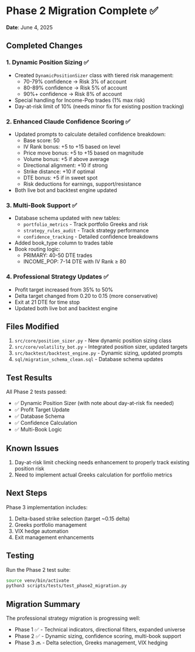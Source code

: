# Phase 2 Migration Complete ✅

**Date**: June 4, 2025

## Completed Changes

### 1. Dynamic Position Sizing ✅
- Created `DynamicPositionSizer` class with tiered risk management:
  - 70-79% confidence → Risk 3% of account
  - 80-89% confidence → Risk 5% of account
  - 90%+ confidence → Risk 8% of account
- Special handling for Income-Pop trades (1% max risk)
- Day-at-risk limit of 10% (needs minor fix for existing position tracking)

### 2. Enhanced Claude Confidence Scoring ✅
- Updated prompts to calculate detailed confidence breakdown:
  - Base score: 50
  - IV Rank bonus: +5 to +15 based on level
  - Price move bonus: +5 to +15 based on magnitude
  - Volume bonus: +5 if above average
  - Directional alignment: +10 if strong
  - Strike distance: +10 if optimal
  - DTE bonus: +5 if in sweet spot
  - Risk deductions for earnings, support/resistance
- Both live bot and backtest engine updated

### 3. Multi-Book Support ✅
- Database schema updated with new tables:
  - `portfolio_metrics` - Track portfolio Greeks and risk
  - `strategy_rules_audit` - Track strategy performance
  - `confidence_tracking` - Detailed confidence breakdowns
- Added book_type column to trades table
- Book routing logic:
  - PRIMARY: 40-50 DTE trades
  - INCOME_POP: 7-14 DTE with IV Rank ≥ 80

### 4. Professional Strategy Updates ✅
- Profit target increased from 35% to 50%
- Delta target changed from 0.20 to 0.15 (more conservative)
- Exit at 21 DTE for time stop
- Updated both live bot and backtest engine

## Files Modified
1. `src/core/position_sizer.py` - New dynamic position sizing class
2. `src/core/volatility_bot.py` - Integrated position sizer, updated targets
3. `src/backtest/backtest_engine.py` - Dynamic sizing, updated prompts
4. `sql/migration_schema_clean.sql` - Database schema updates

## Test Results
All Phase 2 tests passed:
- ✅ Dynamic Position Sizer (with note about day-at-risk fix needed)
- ✅ Profit Target Update
- ✅ Database Schema
- ✅ Confidence Calculation
- ✅ Multi-Book Logic

## Known Issues
1. Day-at-risk limit checking needs enhancement to properly track existing position risk
2. Need to implement actual Greeks calculation for portfolio metrics

## Next Steps
Phase 3 implementation includes:
1. Delta-based strike selection (target ~0.15 delta)
2. Greeks portfolio management
3. VIX hedge automation
4. Exit management enhancements

## Testing
Run the Phase 2 test suite:
```bash
source venv/bin/activate
python3 scripts/tests/test_phase2_migration.py
```

## Migration Summary
The professional strategy migration is progressing well:
- Phase 1 ✅ - Technical indicators, directional filters, expanded universe
- Phase 2 ✅ - Dynamic sizing, confidence scoring, multi-book support
- Phase 3 🔜 - Delta selection, Greeks management, VIX hedging
